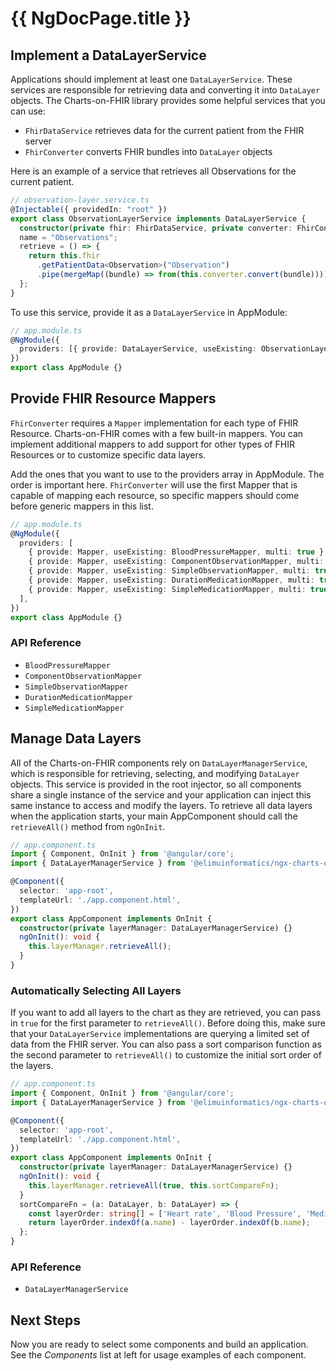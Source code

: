 # {{ NgDocPage.title }}

## Implement a DataLayerService

Applications should implement at least one `DataLayerService`.
These services are responsible for retrieving data and converting it into `DataLayer` objects.
The Charts-on-FHIR library provides some helpful services that you can use:

- `FhirDataService` retrieves data for the current patient from the FHIR server
- `FhirConverter` converts FHIR bundles into `DataLayer` objects

Here is an example of a service that retrieves all Observations for the current patient.

```ts
// observation-layer.service.ts
@Injectable({ providedIn: "root" })
export class ObservationLayerService implements DataLayerService {
  constructor(private fhir: FhirDataService, private converter: FhirConverter) {}
  name = "Observations";
  retrieve = () => {
    return this.fhir
      .getPatientData<Observation>("Observation")
      .pipe(mergeMap((bundle) => from(this.converter.convert(bundle))));
  };
}
```

To use this service, provide it as a `DataLayerService` in AppModule:

```ts
// app.module.ts
@NgModule({
  providers: [{ provide: DataLayerService, useExisting: ObservationLayerService, multi: true }],
})
export class AppModule {}
```

## Provide FHIR Resource Mappers

`FhirConverter` requires a `Mapper` implementation for each type of FHIR Resource.
Charts-on-FHIR comes with a few built-in mappers.
You can implement additional mappers to add support for other types of FHIR Resources or to customize specific data layers.

Add the ones that you want to use to the providers array in AppModule. The order is important here. `FhirConverter` will use the first Mapper that is capable of mapping each resource, so specific mappers should come before generic mappers in this list.

```ts
// app.module.ts
@NgModule({
  providers: [
    { provide: Mapper, useExisting: BloodPressureMapper, multi: true },
    { provide: Mapper, useExisting: ComponentObservationMapper, multi: true },
    { provide: Mapper, useExisting: SimpleObservationMapper, multi: true },
    { provide: Mapper, useExisting: DurationMedicationMapper, multi: true },
    { provide: Mapper, useExisting: SimpleMedicationMapper, multi: true },
  ],
})
export class AppModule {}
```

### API Reference

- `BloodPressureMapper`
- `ComponentObservationMapper`
- `SimpleObservationMapper`
- `DurationMedicationMapper`
- `SimpleMedicationMapper`

## Manage Data Layers

All of the Charts-on-FHIR components rely on `DataLayerManagerService`, which is responsible for retrieving, selecting, and modifying `DataLayer` objects. This service is provided in the root injector, so all components share a single instance of the service and your application can inject this same instance to access and modify the layers. To retrieve all data layers when the application starts, your main AppComponent should call the `retrieveAll()` method from `ngOnInit`.

```ts
// app.component.ts
import { Component, OnInit } from '@angular/core';
import { DataLayerManagerService } from '@elimuinformatics/ngx-charts-on-fhir';

@Component({
  selector: 'app-root',
  templateUrl: './app.component.html',
})
export class AppComponent implements OnInit {
  constructor(private layerManager: DataLayerManagerService) {}
  ngOnInit(): void {
    this.layerManager.retrieveAll();
  }
}
```

### Automatically Selecting All Layers

If you want to add all layers to the chart as they are retrieved, you can pass in `true` for the first parameter to `retrieveAll()`. Before doing this, make sure that your `DataLayerService` implementations are querying a limited set of data from the FHIR server. You can also pass a sort comparison function as the second parameter to `retrieveAll()` to customize the initial sort order of the layers.

```ts
// app.component.ts
import { Component, OnInit } from '@angular/core';
import { DataLayerManagerService } from '@elimuinformatics/ngx-charts-on-fhir';

@Component({
  selector: 'app-root',
  templateUrl: './app.component.html',
})
export class AppComponent implements OnInit {
  constructor(private layerManager: DataLayerManagerService) {}
  ngOnInit(): void {
    this.layerManager.retrieveAll(true, this.sortCompareFn);
  }
  sortCompareFn = (a: DataLayer, b: DataLayer) => {
    const layerOrder: string[] = ['Heart rate', 'Blood Pressure', 'Medications'];
    return layerOrder.indexOf(a.name) - layerOrder.indexOf(b.name);
  };
}
```

### API Reference

- `DataLayerManagerService`

## Next Steps

Now you are ready to select some components and build an application. See the *Components* list at left for usage examples of each component.